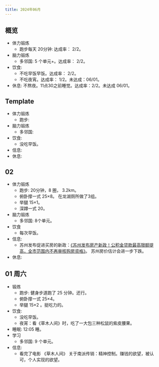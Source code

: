 ```yaml
---
title: 2024年06月
---
```


## 概览
* 体力锻炼
  * 跑步每天 20分钟: 达成率： 2/2。
* 脑力锻炼
  * 多邻国: 5 个单元+。达成率： 2/2。
* 饮食: 
  * 不吃早饭早饭。达成率： 2/2。
  * 不吃夜宵。达成率： 1/2。未达成：06/01。
* 休息: 不熬夜。11点30之前睡觉。达成率：2/2。未达成 06/01。

## Template
* 体力锻炼
  * 跑步:
* 脑力锻炼
  * 多邻国: 
* 饮食: 
  * 没吃早饭。
* 信息:
* 休息: 

## 02
* 体力锻炼
  * 跑步: 20分钟，8 圈， 3.2km。
  * 俯卧撑一式 25×8。 在龙湖厕所做了3组。
  * 举腿 15×1。
  * 深蹲一式 20。
* 脑力锻炼
  * 多邻国: 8个单元。
* 饮食
  * 每次早饭。
* 信息:
  * 苏州发布促进买房的新政：[《苏州发布房产新政！公积金贷款最高限额提高，全市范围内不再审核购房资格》](https://mp.weixin.qq.com/s/ldAUeLfMQyIoiatnWxcwnw)。 苏州房价估计会进一步下跌。
* 休息: 


## 01 周六
* 锻炼
  * 跑步: 健身步道跑了 25 分钟。还行。
  * 俯卧撑一式 25×4。
  * 举腿 15×2 。挺吃力的。
* 饮食: 
  * 没吃早饭。
  * 夜宵：看《草木人间》时，吃了一大包三种松鼠的紫皮腰果。
* 睡眠: 12:05 睡。
* 学习
  * 多邻国: 9 个单元。
* 信息:
  * 看完了电影 《草木人间》 关于南派传销：精神控制。赚钱的欲望，被认可，个人实现的欲望。

